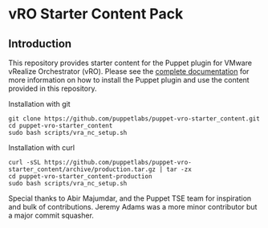 # vRO Starter Content Pack

## Introduction

This repository provides starter content for the Puppet plugin for VMware vRealize Orchestrator (vRO). Please see the [complete documentation](https://docs.puppet.com/pe/latest/vro_intro.html) for more information on how to install the Puppet plugin and use the content provided in this repository.

Installation with git
```
git clone https://github.com/puppetlabs/puppet-vro-starter_content.git
cd puppet-vro-starter_content
sudo bash scripts/vra_nc_setup.sh
```

Installation with curl
```
curl -sSL https://github.com/puppetlabs/puppet-vro-starter_content/archive/production.tar.gz | tar -zx
cd puppet-vro-starter_content-production
sudo bash scripts/vra_nc_setup.sh
```

Special thanks to Abir Majumdar, and the Puppet TSE team for inspiration and bulk of contributions.
Jeremy Adams was a more minor contributor but a major commit squasher.

